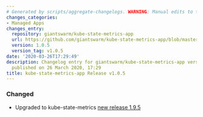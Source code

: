 ```yaml
---
# Generated by scripts/aggregate-changelogs. WARNING: Manual edits to this files will be overwritten.
changes_categories:
- Managed Apps
changes_entry:
  repository: giantswarm/kube-state-metrics-app
  url: https://github.com/giantswarm/kube-state-metrics-app/blob/master/CHANGELOG.md#v105
  version: 1.0.5
  version_tag: v1.0.5
date: '2020-03-26T17:29:49'
description: Changelog entry for giantswarm/kube-state-metrics-app version 1.0.5,
  published on 26 March 2020, 17:29
title: kube-state-metrics-app Release v1.0.5
---
```


### Changed
- Upgraded to kube-state-metrics [new release 1.9.5](https://github.com/kubernetes/kube-state-metrics/releases/tag/v1.9.5)
